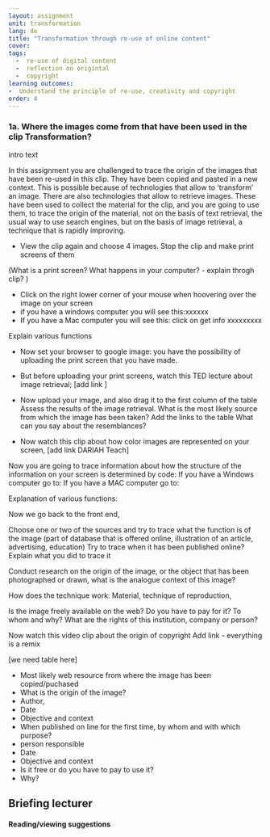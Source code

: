 ```yaml
---
layout: assignment
unit: transformation
lang: de
title: "Transformation through re-use of online content"  
cover:
tags:
  -  re-use of digital content
  -  reflection on origintal
  -  copyright
learning outcomes:
-  Understand the principle of re-use, creativity and copyright
order: 4
---
```


<!-- more -->

<!-- briefing-student -->



### 1a. Where the images come from that have been used in the clip Transformation?
<!-- section-contents -->

intro text

In this assignment you are challenged to trace the origin of the images that have been re-used in this clip.
They have been copied and pasted in a new context. This is possible because of technologies that allow to ‘transform’ an image.
There are also technologies that allow to retrieve images. These have been used to collect the material for the clip, and you are going
to use them, to trace the origin of the material, not on the basis of text retrieval, the usual way to use search engines,
but on the basis of image retrieval, a technique that is rapidly improving.


- View the clip again and choose 4 images. Stop the clip and make print screens of them

(What is a print screen? What happens in your computer? - explain throgh clip? )

- Click on the right lower corner of your mouse when hoovering over the image on your screen
- if you have a windows computer you will see this:xxxxxx
- If you have a Mac computer you will see this:  click on get info xxxxxxxxx

Explain various functions


- Now set your browser to google image: you have the possibility of uploading the print screen that you have made.
- But before uploading your print screens, watch this TED lecture about image retrieval;  [add link ]

- Now upload your image, and also drag it to the first column of the table
Assess the results of the image retrieval. What is the most likely source from which the image has been taken? Add the links to the table
What can you say about the resemblances?

- Now watch this clip about how color images are represented on your screen, [add link DARIAH Teach]

Now you are going to trace information about how the structure of the information on your screen is determined by code:
If you have a Windows computer go to:
If you have a MAC computer go to:

Explanation of various functions:

Now we go back to the front end,

Choose one or two of the sources and try to trace what the function is of the image (part of database that is offered online, illustration of an article, advertising, education)
Try to trace when  it has been published online? Explain what you did to trace it

Conduct research on the origin of the image, or the object that has been photographed or drawn, what is the analogue context of this image?

How does the technique work:
Material, technique of reproduction,

Is the image freely available on the web? Do you have to pay for it? To whom and why? What are the rights of this institution, company or person?

Now watch this video clip about the origin of copyright
Add link - everything is a remix

 [we need table here]

- Most likely web resource from where the image has been copied/puchased
- What is the origin of the image?
- Author,
- Date
- Objective and context
- When published on line for the first time, by whom and with which purpose?
- person responsible
- Date
- Objective and context
- Is it free or do you have to pay to use it?
- Why?

<!-- briefing-teacher -->
## Briefing lecturer


#### Reading/viewing  suggestions
